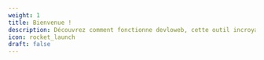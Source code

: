 ```yaml
---
weight: 1
title: Bienvenue !
description: Découvrez comment fonctionne devloweb, cette outil incroyable qui est vraiment super
icon: rocket_launch
draft: false
---
```


